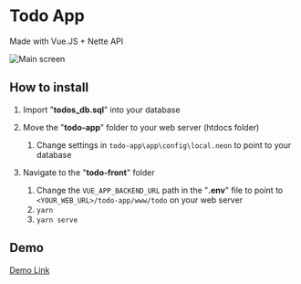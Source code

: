 # Todo App
Made with Vue.JS + Nette API

![Main screen](https://i.imgur.com/NqGqHQT.png)

## How to install
 1. Import "**todos_db.sql**" into your database
 
 2. Move the "**todo-app**" folder to your web server (htdocs folder)
	 1. Change settings in `todo-app\app\config\local.neon` to point to your database
         
 3. Navigate to the "**todo-front**" folder
	 1. Change the `VUE_APP_BACKEND_URL` path in the "**.env**" file to point to `<YOUR_WEB_URL>/todo-app/www/todo` on your web server
	 2. `yarn`
	 3. `yarn serve`

## Demo
[Demo Link](https://work.jancerny.dev/todo)
